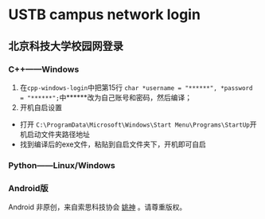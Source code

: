 # USTB campus network login
## 北京科技大学校园网登录
### C++——Windows
1.	在`cpp-windows-login`中把第15行 `char *username = "******", *password = "******";`中******改为自己账号和密码，然后编译；
2.	开机自启设置
  * 打开 `C:\ProgramData\Microsoft\Windows\Start Menu\Programs\StartUp`开机启动文件夹路径地址
  * 找到编译后的exe文件，粘贴到自启文件夹下，开机即可自启



### Python——Linux/Windows



### Android版

Android 非原创，来自索思科技协会  [姚神](https://github.com/ysy950803) 。请尊重版权。